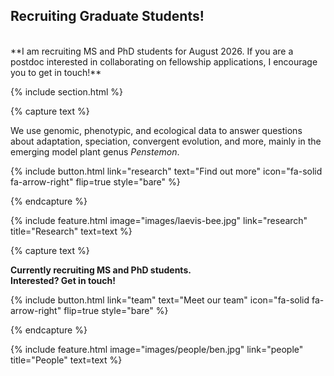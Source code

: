 ---
---

[//]: # (Research page)

## Recruiting Graduate Students!
<br>
**I am recruiting MS and PhD students for August 2026. If you are a postdoc interested in collaborating on fellowship applications, I encourage you to get in touch!**

{% include section.html %}

{% capture text %}

We use genomic, phenotypic, and ecological data to answer questions about adaptation, speciation, convergent evolution, and more, mainly in the emerging model plant genus *Penstemon*.

{%
  include button.html
  link="research"
  text="Find out more"
  icon="fa-solid fa-arrow-right"
  flip=true
  style="bare"
%}

{% endcapture %}

{%
  include feature.html
  image="images/laevis-bee.jpg"
  link="research"
  title="Research"
  text=text
%}


[//]: # (People page)
{% capture text %}

**Currently recruiting MS and PhD students.**
<br>
**Interested? Get in touch!**


{%
  include button.html
  link="team"
  text="Meet our team"
  icon="fa-solid fa-arrow-right"
  flip=true
  style="bare"
%}

{% endcapture %}

{%
  include feature.html
  image="images/people/ben.jpg"
  link="people"
  title="People"
  text=text
%}

